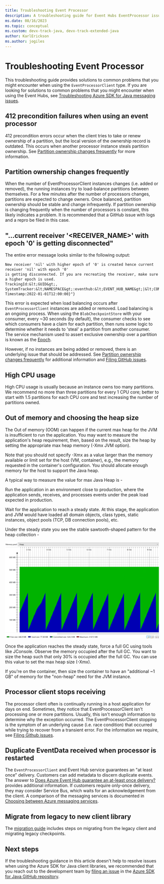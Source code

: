 ```yaml
---
title: Troubleshooting Event Processor
description: A troubleshooting guide for Event Hubs EventProcessor issues when using the Azure SDK for Java
ms.date: 08/16/2023
ms.topic: conceptual
ms.custom: devx-track-java, devx-track-extended-java
author: KarlErickson
ms.author: jogiles
---
```


# Troubleshooting Event Processor

This troubleshooting guide provides solutions to common problems that you might encounter when using the `EventProcessorClient` type. If you are looking for solutions to common problems that you might encounter when using the Event Hubs, see [Troubleshooting Azure SDK for Java messaging issues](troubleshooting-messaging-event-hubs-overview.md).

## 412 precondition failures when using an event processor

412 precondition errors occur when the client tries to take or renew ownership of a partition, but the local version of the ownership record is outdated. This occurs when another processor instance steals partition ownership. See [Partition ownership changes frequently](#partition-ownership-changes-frequently) for more information.

## Partition ownership changes frequently

When the number of EventProcessorClient instances changes (i.e. added or removed), the running instances try to load-balance partitions between themselves. For a few minutes after the number of processors changes, partitions are expected to change owners. Once balanced, partition ownership should be stable and change infrequently. If partition ownership is changing frequently when the number of processors is constant, this likely indicates a problem. It is recommended that a GitHub issue with logs and a repro be filed in this case.

## "...current receiver '&lt;RECEIVER_NAME&gt;' with epoch '0' is getting disconnected"

The entire error message looks similar to the following output:

```output
New receiver 'nil' with higher epoch of '0' is created hence current receiver 'nil' with epoch '0'
is getting disconnected. If you are recreating the receiver, make sure a higher epoch is used.
TrackingId:&lt;GUID&gt;, SystemTracker:&lt;NAMESPACE&gt;:eventhub:&lt;EVENT_HUB_NAME&gt;|&lt;CONSUMER_GROUP&gt;,
Timestamp:2022-01-01T12:00:00}"}
```

This error is expected when load balancing occurs after `EventProcessorClient` instances are added or removed. Load balancing is an ongoing process. When using the `BlobCheckpointStore` with your consumer, every ~30 seconds (by default), the consumer checks to see which consumers have a claim for each partition, then runs some logic to determine whether it needs to 'steal' a partition from another consumer. The service mechanism used to assert exclusive ownership over a partition is known as the [Epoch](/azure/event-hubs/event-hubs-event-processor-host#epoch).

However, if no instances are being added or removed, there is an underlying issue that should be addressed. See [Partition ownership changes frequently](#partition-ownership-changes-frequently) for additional information and [Filing GitHub issues](https://github.com/Azure/azure-sdk-for-java/issues/new/choose).

## High CPU usage

High CPU usage is usually because an instance owns too many partitions. We recommend no more than three partitions for every 1 CPU core; better to start with 1.5 partitions for each CPU core and test increasing the number of partitions owned.

## Out of memory and choosing the heap size

The Out of memory (OOM) can happen if the current max heap for the JVM is insufficient to run the application. You may want to measure the application's heap requirement, then, based on the result, size the heap by setting the appropriate max heap memory (-Xmx JVM option).

Note that you should not specify -Xmx as a value larger than the memory available or limit set for the host (VM, container), e.g., the memory requested in the container's configuration. You should allocate enough memory for the host to support the Java heap.

A typical way to measure the value for max Java Heap is -

Run the application in an environment close to production, where the application sends, receives, and processes events under the peak load expected in production.

Wait for the application to reach a steady state. At this stage, the application and JVM would have loaded all domain objects, class types, static instances, object pools (TCP, DB connection pools), etc.

Under the steady state you see the stable sawtooth-shaped pattern for the heap collection -

![healthy-heap-pattern](https://raw.githubusercontent.com/Azure/azure-sdk-for-java/main/sdk/eventhubs/azure-messaging-eventhubs/docs/images/healthyheappattern.png)

Once the application reaches the steady state, force a full GC using tools like JConsole. Observe the memory occupied after the full GC. You want to size the heap such that only 30% is occupied after the full GC. You can use this value to set the max heap size (-Xmx).

If you're on the container, then size the container to have an "additional ~1 GB" of memory for the "non-heap" need for the JVM instance.

## Processor client stops receiving

The processor client often is continually running in a host application for days on end. Sometimes, they notice that EventProcessorClient isn't processing one or more partitions. Usually, this isn't enough information to determine why the exception occurred. The EventProcessorClient stopping is the symptom of an underlying cause (i.e. race condition) that occurred while trying to recover from a transient error. For the information we require, see [Filing Github issues](https://github.com/Azure/azure-sdk-for-java/issues/new/choose).

## Duplicate EventData received when processor is restarted

The `EventProcessorClient` and Event Hub service guarantees an "at least once" delivery. Customers can add metadata to discern duplicate events. The answer to [Does Azure Event Hub guarantee an at-least once delivery?](https://stackoverflow.com/questions/33220685/does-azure-event-hub-guarantees-at-least-once-delivery/33577018#33577018) provides additional information. If customers require only-once delivery, they may consider Service Bus, which waits for an acknowledgement from the client. A comparison of the messaging services is documented in [Choosing between Azure messaging services](/azure/event-grid/compare-messaging-services).

## Migrate from legacy to new client library

The [migration guide](https://github.com/Azure/azure-sdk-for-java/blob/main/sdk/eventhubs/azure-messaging-eventhubs/migration-guide.md) includes steps on migrating from the legacy client and migrating legacy checkpoints.

## Next steps

If the troubleshooting guidance in this article doesn't help to resolve issues when using the Azure SDK for Java client libraries, we recommended that you reach out to the development team by [filing an issue](https://github.com/Azure/azure-sdk-for-java/issues/new/choose) in the [Azure SDK for Java GitHub repository](https://github.com/Azure/azure-sdk-for-java).

